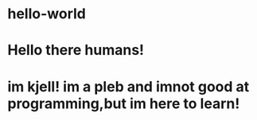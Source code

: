 # hello-world
# Hello there humans!

# im kjell! im a pleb and imnot good at programming,but im here to learn!
